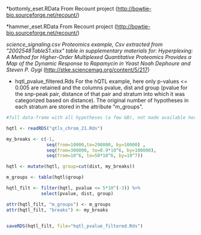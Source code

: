*bottomly_eset.RData
From Recount project (http://bowtie-bio.sourceforge.net/recount/)

*hammer_eset.RData
From Recount project (http://bowtie-bio.sourceforge.net/recount/)

*science_signaling.csv
Proteomics example, Csv extracted from "2002548TableS1.xlsx" table in supplementary materials for:
Hyperplexing: A Method for Higher-Order Multiplexed Quantitative Proteomics Provides 
a Map of the Dynamic Response to Rapamycin in Yeast
Noah Dephoure and Steven P. Gygi*
(http://stke.sciencemag.org/content/5/217)

* hqtl_pvalue_filtered.Rds
For the hQTL example, here only p-values <= 0.005 are retained and the columns
pvalue, dist and group  (pvalue for the snp-peak pair, distance of that pair
and stratum into which it was categorized based on distance). The original number
of hypotheses in each stratum are stored in the attribute "m_groups".


```r
#full data-frame with all hypotheses (a few GB), not made available here

hqtl <- readRDS("qtls_chrom_21.Rds")

my_breaks <- c(-1,
               seq(from=10000,to=290000, by=10000) , 
               seq(from=300000, to=0.9*10^6, by=100000),
               seq(from=10^6, to=50*10^6, by=10^7))

hqtl <- mutate(hqtl, group=cut(dist, my_breaks))

m_groups <- table(hqtl$group)

hqtl_filt <- filter(hqtl, pvalue <= 5*10^(-3)) %>%
             select(pvalue, dist, group)

attr(hqtl_filt, "m_groups") <- m_groups
attr(hqtl_filt, "breaks") <- my_breaks


saveRDS(hqtl_filt, file="hqtl_pvalue_filtered.Rds")
```